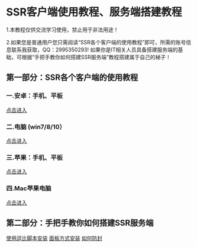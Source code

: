 # **SSR客户端使用教程、服务端搭建教程**
1.本教程仅供交流学习使用，禁止用于非法用途！  

2.如果您是普通用户您只需阅读“SSR各个客户端的使用教程”即可，所需的账号信息联系我获取，QQ：2995350293! 如果你是IT相关人员具备搭建服务端的基础，可根据“手把手教你如何搭建SSR服务端”教程搭建属于自己的梯子！


## **第一部分：SSR各个客户端的使用教程**

### 一.安卓：手机、平板
[点击进入](https://github.com/smallqiangno/use-guide/blob/master/andriod/READMEAndriod.md)

### 二.电脑 (win7/8/10）
[点击进入](https://github.com/smallqiangno/use-guide/blob/master/windows/READMEWindows.md)  

### 三.苹果：手机、平板
[点击进入](https://github.com/smallqiangno/use-guide/blob/master/ios/READMEIos.md)  

### 四.Mac苹果电脑
[点击进入](https://github.com/smallqiangno/use-guide/blob/master/mac/READMEMac.md)


## **第二部分：手把手教你如何搭建SSR服务端**
[使用逗比脚本安装](https://github.com/smallqiangno/use-guide/blob/master/server/READMEServer.md)
[面板方式安装](https://github.com/smallqiangno/use-guide/blob/master/server/READMESsrPanel.md)
[如何防封](https://github.com/smallqiangno/use-guide/blob/master/server/READMEResistance.md)

